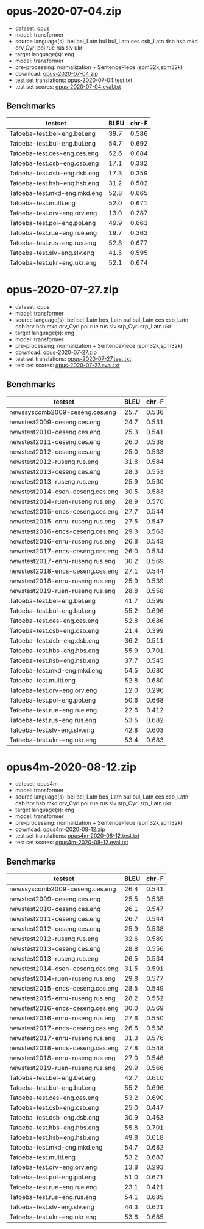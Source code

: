 # opus-2020-07-04.zip

* dataset: opus
* model: transformer
* source language(s): bel bel_Latn bul bul_Latn ces csb_Latn dsb hsb mkd orv_Cyrl pol rue rus slv ukr
* target language(s): eng
* model: transformer
* pre-processing: normalization + SentencePiece (spm32k,spm32k)
* download: [opus-2020-07-04.zip](https://object.pouta.csc.fi/Tatoeba-MT-models/sla-eng/opus-2020-07-04.zip)
* test set translations: [opus-2020-07-04.test.txt](https://object.pouta.csc.fi/Tatoeba-MT-models/sla-eng/opus-2020-07-04.test.txt)
* test set scores: [opus-2020-07-04.eval.txt](https://object.pouta.csc.fi/Tatoeba-MT-models/sla-eng/opus-2020-07-04.eval.txt)

## Benchmarks

| testset               | BLEU  | chr-F |
|-----------------------|-------|-------|
| Tatoeba-test.bel-eng.bel.eng 	| 39.7 	| 0.586 |
| Tatoeba-test.bul-eng.bul.eng 	| 54.7 	| 0.692 |
| Tatoeba-test.ces-eng.ces.eng 	| 52.6 	| 0.684 |
| Tatoeba-test.csb-eng.csb.eng 	| 17.1 	| 0.382 |
| Tatoeba-test.dsb-eng.dsb.eng 	| 17.3 	| 0.359 |
| Tatoeba-test.hsb-eng.hsb.eng 	| 31.2 	| 0.502 |
| Tatoeba-test.mkd-eng.mkd.eng 	| 52.8 	| 0.665 |
| Tatoeba-test.multi.eng 	| 52.0 	| 0.671 |
| Tatoeba-test.orv-eng.orv.eng 	| 13.0 	| 0.287 |
| Tatoeba-test.pol-eng.pol.eng 	| 49.9 	| 0.663 |
| Tatoeba-test.rue-eng.rue.eng 	| 19.7 	| 0.363 |
| Tatoeba-test.rus-eng.rus.eng 	| 52.8 	| 0.677 |
| Tatoeba-test.slv-eng.slv.eng 	| 41.5 	| 0.595 |
| Tatoeba-test.ukr-eng.ukr.eng 	| 52.1 	| 0.674 |

# opus-2020-07-27.zip

* dataset: opus
* model: transformer
* source language(s): bel bel_Latn bos_Latn bul bul_Latn ces csb_Latn dsb hrv hsb mkd orv_Cyrl pol rue rus slv srp_Cyrl srp_Latn ukr
* target language(s): eng
* model: transformer
* pre-processing: normalization + SentencePiece (spm32k,spm32k)
* download: [opus-2020-07-27.zip](https://object.pouta.csc.fi/Tatoeba-MT-models/sla-eng/opus-2020-07-27.zip)
* test set translations: [opus-2020-07-27.test.txt](https://object.pouta.csc.fi/Tatoeba-MT-models/sla-eng/opus-2020-07-27.test.txt)
* test set scores: [opus-2020-07-27.eval.txt](https://object.pouta.csc.fi/Tatoeba-MT-models/sla-eng/opus-2020-07-27.eval.txt)

## Benchmarks

| testset               | BLEU  | chr-F |
|-----------------------|-------|-------|
| newssyscomb2009-ceseng.ces.eng 	| 25.7 	| 0.536 |
| newstest2009-ceseng.ces.eng 	| 24.7 	| 0.531 |
| newstest2010-ceseng.ces.eng 	| 25.3 	| 0.541 |
| newstest2011-ceseng.ces.eng 	| 26.0 	| 0.538 |
| newstest2012-ceseng.ces.eng 	| 25.0 	| 0.533 |
| newstest2012-ruseng.rus.eng 	| 31.8 	| 0.584 |
| newstest2013-ceseng.ces.eng 	| 28.3 	| 0.553 |
| newstest2013-ruseng.rus.eng 	| 25.9 	| 0.530 |
| newstest2014-csen-ceseng.ces.eng 	| 30.5 	| 0.583 |
| newstest2014-ruen-ruseng.rus.eng 	| 28.9 	| 0.570 |
| newstest2015-encs-ceseng.ces.eng 	| 27.7 	| 0.544 |
| newstest2015-enru-ruseng.rus.eng 	| 27.5 	| 0.547 |
| newstest2016-encs-ceseng.ces.eng 	| 29.3 	| 0.563 |
| newstest2016-enru-ruseng.rus.eng 	| 26.8 	| 0.543 |
| newstest2017-encs-ceseng.ces.eng 	| 26.0 	| 0.534 |
| newstest2017-enru-ruseng.rus.eng 	| 30.2 	| 0.569 |
| newstest2018-encs-ceseng.ces.eng 	| 27.1 	| 0.544 |
| newstest2018-enru-ruseng.rus.eng 	| 25.9 	| 0.539 |
| newstest2019-ruen-ruseng.rus.eng 	| 28.8 	| 0.558 |
| Tatoeba-test.bel-eng.bel.eng 	| 41.7 	| 0.599 |
| Tatoeba-test.bul-eng.bul.eng 	| 55.2 	| 0.696 |
| Tatoeba-test.ces-eng.ces.eng 	| 52.8 	| 0.686 |
| Tatoeba-test.csb-eng.csb.eng 	| 21.4 	| 0.399 |
| Tatoeba-test.dsb-eng.dsb.eng 	| 36.2 	| 0.511 |
| Tatoeba-test.hbs-eng.hbs.eng 	| 55.9 	| 0.701 |
| Tatoeba-test.hsb-eng.hsb.eng 	| 37.7 	| 0.545 |
| Tatoeba-test.mkd-eng.mkd.eng 	| 54.5 	| 0.680 |
| Tatoeba-test.multi.eng 	| 52.8 	| 0.680 |
| Tatoeba-test.orv-eng.orv.eng 	| 12.0 	| 0.296 |
| Tatoeba-test.pol-eng.pol.eng 	| 50.6 	| 0.668 |
| Tatoeba-test.rue-eng.rue.eng 	| 22.6 	| 0.412 |
| Tatoeba-test.rus-eng.rus.eng 	| 53.5 	| 0.682 |
| Tatoeba-test.slv-eng.slv.eng 	| 42.8 	| 0.603 |
| Tatoeba-test.ukr-eng.ukr.eng 	| 53.4 	| 0.683 |

# opus4m-2020-08-12.zip

* dataset: opus4m
* model: transformer
* source language(s): bel bel_Latn bos_Latn bul bul_Latn ces csb_Latn dsb hrv hsb mkd orv_Cyrl pol rue rus slv srp_Cyrl srp_Latn ukr
* target language(s): eng
* model: transformer
* pre-processing: normalization + SentencePiece (spm32k,spm32k)
* download: [opus4m-2020-08-12.zip](https://object.pouta.csc.fi/Tatoeba-MT-models/sla-eng/opus4m-2020-08-12.zip)
* test set translations: [opus4m-2020-08-12.test.txt](https://object.pouta.csc.fi/Tatoeba-MT-models/sla-eng/opus4m-2020-08-12.test.txt)
* test set scores: [opus4m-2020-08-12.eval.txt](https://object.pouta.csc.fi/Tatoeba-MT-models/sla-eng/opus4m-2020-08-12.eval.txt)

## Benchmarks

| testset               | BLEU  | chr-F |
|-----------------------|-------|-------|
| newssyscomb2009-ceseng.ces.eng 	| 26.4 	| 0.541 |
| newstest2009-ceseng.ces.eng 	| 25.5 	| 0.535 |
| newstest2010-ceseng.ces.eng 	| 26.1 	| 0.547 |
| newstest2011-ceseng.ces.eng 	| 26.7 	| 0.544 |
| newstest2012-ceseng.ces.eng 	| 25.9 	| 0.538 |
| newstest2012-ruseng.rus.eng 	| 32.6 	| 0.589 |
| newstest2013-ceseng.ces.eng 	| 28.8 	| 0.556 |
| newstest2013-ruseng.rus.eng 	| 26.5 	| 0.534 |
| newstest2014-csen-ceseng.ces.eng 	| 31.5 	| 0.591 |
| newstest2014-ruen-ruseng.rus.eng 	| 29.8 	| 0.577 |
| newstest2015-encs-ceseng.ces.eng 	| 28.5 	| 0.549 |
| newstest2015-enru-ruseng.rus.eng 	| 28.2 	| 0.552 |
| newstest2016-encs-ceseng.ces.eng 	| 30.0 	| 0.569 |
| newstest2016-enru-ruseng.rus.eng 	| 27.6 	| 0.550 |
| newstest2017-encs-ceseng.ces.eng 	| 26.6 	| 0.538 |
| newstest2017-enru-ruseng.rus.eng 	| 31.3 	| 0.576 |
| newstest2018-encs-ceseng.ces.eng 	| 27.8 	| 0.548 |
| newstest2018-enru-ruseng.rus.eng 	| 27.0 	| 0.546 |
| newstest2019-ruen-ruseng.rus.eng 	| 29.9 	| 0.566 |
| Tatoeba-test.bel-eng.bel.eng 	| 42.7 	| 0.610 |
| Tatoeba-test.bul-eng.bul.eng 	| 55.2 	| 0.696 |
| Tatoeba-test.ces-eng.ces.eng 	| 53.2 	| 0.690 |
| Tatoeba-test.csb-eng.csb.eng 	| 25.0 	| 0.447 |
| Tatoeba-test.dsb-eng.dsb.eng 	| 30.9 	| 0.463 |
| Tatoeba-test.hbs-eng.hbs.eng 	| 55.8 	| 0.701 |
| Tatoeba-test.hsb-eng.hsb.eng 	| 49.8 	| 0.618 |
| Tatoeba-test.mkd-eng.mkd.eng 	| 54.7 	| 0.682 |
| Tatoeba-test.multi.eng 	| 53.2 	| 0.683 |
| Tatoeba-test.orv-eng.orv.eng 	| 13.8 	| 0.293 |
| Tatoeba-test.pol-eng.pol.eng 	| 51.0 	| 0.671 |
| Tatoeba-test.rue-eng.rue.eng 	| 23.1 	| 0.421 |
| Tatoeba-test.rus-eng.rus.eng 	| 54.1 	| 0.685 |
| Tatoeba-test.slv-eng.slv.eng 	| 44.3 	| 0.621 |
| Tatoeba-test.ukr-eng.ukr.eng 	| 53.6 	| 0.685 |

